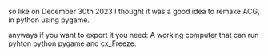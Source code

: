 so like on December 30th 2023 I thought it was a good idea to remake ACG, in python using pygame.

anyways if you want to export it you need:
A working computer that can run pyhton
python
pygame
and cx_Freeze.
